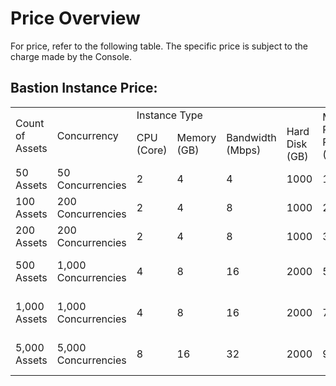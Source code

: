 # Price Overview

For price, refer to the following table. The specific price is subject to the charge made by the Console.

## Bastion Instance Price:

<table>
   <tr>
      <td rowspan="2" colspan="1">Count of Assets</td>
      <td rowspan="2" colspan="1">Concurrency</td>
      <td colspan="4">Instance Type</td>
      <td rowspan="2" colspan="1">Monthly Package Price (RMB)</td>
      <td rowspan="2" colspan="1">Yearly Package Price (RMB)</td>
      <td rowspan="2" colspan="1">Remark</td>
   </tr>
   <tr>
      <td>CPU (Core)</td>
      <td>Memory (GB)</td> 
      <td>Bandwidth (Mbps)</td> 
      <td>Hard Disk (GB)</td>    
   </tr>
   <tr>
      <td>50 Assets</td>
      <td>50 Concurrencies</td>
      <td>2</td>
      <td>4</td>
      <td>4</td>
      <td>1000</td>
      <td>1480</td>
      <td>15096</td>
      <td></td>
   </tr>
   <tr>
      <td>100 Assets</td>
      <td>200 Concurrencies</td>
      <td>2</td>
      <td>4</td>
      <td>8</td>
      <td>1000</td>
      <td>2480</td>
      <td>25296</td>
      <td></td>
   </tr>
   <tr>
      <td>200 Assets</td>
      <td>200 Concurrencies</td>
      <td>2</td>
      <td>4</td>
      <td>8</td>
      <td>1000</td>
      <td>3480</td>
      <td>35496</td>
      <td></td>
   </tr>
   <tr>
      <td>500 Assets</td>
      <td>1,000 Concurrencies</td>
      <td>4</td>
      <td>8</td>
      <td>16</td>
      <td>2000</td>
      <td>5280</td>
      <td>53856</td>
      <td>High-availability Version</td>
   </tr>
   <tr>
      <td>1,000 Assets</td>
      <td>1,000 Concurrencies</td>
      <td>4</td>
      <td>8</td>
      <td>16</td>
      <td>2000</td>
      <td>7280</td>
      <td>74256</td>
      <td>High-availability Version</td>
   </tr>
   <tr>
      <td>5,000 Assets</td>
      <td>5,000 Concurrencies</td>
      <td>8</td>
      <td>16</td>
      <td>32</td>
      <td>2000</td>
      <td>9280</td>
      <td>94656</td>
      <td>High-availability Version</td>
   </tr>
  </table>

  
